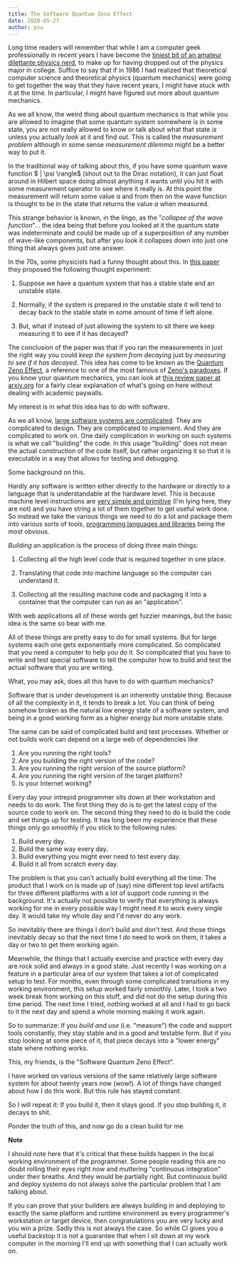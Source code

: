 ```yaml
---
title: The Software Quantum Zeno Effect
date: 2020-05-27
author: psu
---
```


Long time readers will remember that while I am a computer geek professionally in recent years I have become the <a href="reading-physics.html">tiniest bit of an amateur dilettante physics nerd</a>, to make up for having dropped out of the physics major in college. Suffice to say that if in 1986 I had realized that theoretical computer science and theoretical physics (quantum mechanics) were going to get together the way that they have recent years, I might have stuck with it at the time. In particular, I might have figured out more about quantum mechanics.

As we all know, the weird thing about quantum mechanics is that while you are allowed to imagine that some quantum system somewhere is in some state, you are not really allowed to know or talk about what that state *is* unless you actually *look* at it and find out. This is called the *measurement problem* although in some sense *measurement dilemma* might be a better way to put it.

In the traditional way of talking about this, if you have some quantum wave function $ | \psi \rangle$ (shout out to the Dirac notation), it can just float around in Hilbert space doing almost anything it wants until you hit it with some measurement operator to see where it really is. At this point the measurement will return some value $a$ and from then on the wave function is thought to be in the state that returns the value $a$ when measured.

This strange behavior is known, in the lingo, as the "*collapse of the wave function*"... the idea being that before you looked at it the quantum state was indeterminate and could be made up of a superposition of any number of wave-like components, but after you look it collapses down into just one thing that always gives just one answer.

In the 70s, some physicists had a funny thought about this. In <a href="https://doi.org/10.1063%2F1.523304">this paper</a> they proposed the following thought experiment:

1. Suppose we have a quantum system that has a stable state and an unstable state.
 
1. Normally, if the system is prepared in the unstable state it will tend to decay back to the stable state in some amount of time if left alone.

1. But, what if instead of just allowing the system to sit there we keep measuring it to see if it has decayed?

The conclusion of the paper was that if you ran the measurements in just the right way you could *keep the system from decaying* just by *measuring to see if it has decayed*. This idea has come to be known as the <a href="https://en.wikipedia.org/wiki/Quantum_Zeno_effect">Quantum Zeno Effect</a>, a reference to one of the most famous of <a href="https://en.wikipedia.org/wiki/Zeno%27s_paradoxes">Zeno's paradoxes</a>. If you know your quantum mechanics, you can look at <a href="https://arxiv.org/abs/quant-ph/0612187v1">this review paper at arxiv.org</a> for a fairly clear explanation of what's going on here without dealing with academic paywalls.

My interest is in what this idea has to do with software.

As we all know, <a href="/the-inscrutable-tubes.html">large software systems are complicated</a>. They are complicated to design. They are complicated to implement. And they are complicated to work on. One daily complication in working on such systems is what we call "building" the code. In this usage "building" does not mean the actual construction of the code itself, but rather organizing it so that it is executable in a way that allows for testing and debugging.

Some background on this.

Hardly any software is written either directly to the hardware or directly to a language that is understandable at the hardware level. This is because machine level instructions are <a href="/what-computers-do.html">very simple and primitive</a> (I'm lying here, they are not) and you have string a lot of them together to get useful work done. So instead we take the various things we need to do a lot and package them into various sorts of tools, <a href="/what-programming-languages-say.html">programming languages and libraries</a> being the most obvious.

*Building* an application is the process of doing three main things:

1. Collecting all the high level code that is required together in one place.

2. Translating that code into machine language so the computer can understand it.

3. Collecting all the resulting machine code and packaging it into a container that the computer can run as an "application".

With web applications all of these words get fuzzier meanings, but the basic idea is the same so bear with me.

All of these things are pretty easy to do for small systems. But for large systems each one gets exponentially more complicated. So complicated that you need a computer to help you do it. So complicated that you have to write and test special software to tell the computer how to build and test the actual software that you are writing. 

What, you may ask, does all this have to do with quantum mechanics?

Software that is under development is an inherently unstable thing. Because of all the complexity in it, it tends to break a lot. You can think of being somehow broken as the natural low energy state of a software system, and being in a good working form as a higher energy but more unstable state.

The same can be said of complicated build and test processes. Whether or not builds work can depend on a large web of dependencies like

1. Are you running the right tools?
2. Are you building the right version of the code?
2. Are you running the right version of the source platform?
3. Are you running the right version of the target platform?
4. Is your Internet working?

Every day your intrepid programmer sits down at their workstation and needs to do work. The first thing they do is to get the latest copy of the source code to work on. The second thing they need to do is build the code and set things up for testing. It has long been my experience that these things only go smoothly if you stick to the following rules:

1. Build every day.
2. Build the same way every day.
2. Build everything you might ever need to test every day.
4. Build it all from scratch every day.

The problem is that you can't actually build everything all the time. The product that I work on is made up of (say) nine different top level artifacts for three different platforms with a lot of support code running in the background. It's actually not possible to verify that everything is always working for me in every possible way I might need it to work every single day. It would take my whole day and I'd never do any work.

So inevitably there are things I don't build and don't test. And those things inevitably decay so that the next time I *do* need to work on them, it takes a day or two to get them working again.

Meanwhile, the things that I actually exercise and practice with every day are rock solid and always in a good state. Just recently I was working on a feature in a particular area of our system that takes a lot of complicated setup to test. For months, even through some complicated transitions in my working environment, this setup worked fairly smoothly. Later, I took a two week break from working on this stuff, and did not do the setup during this time period. The next time I tried, nothing worked at all and I had to go back to it the next day and spend a whole morning making it work again.

So to summarize: If you *build and use* (i.e. "measure") the code and support tools constantly, they stay stable and in a good and testable form. But if you stop looking at some piece of it, that piece decays into a "lower energy" state where nothing works.

This, my friends, is the "Software Quantum Zeno Effect".

I have worked on various versions of the same relatively large software system for about twenty years now (wow!). A lot of things have changed about how I do this work. But this rule has stayed constant.

So I will repeat it: If you build it, then it stays good. If you stop building it, it decays to shit.

Ponder the truth of this, and now go do a clean build for me.

**Note**

I should note here that it's critical that these builds happen in the local working environment of the programmer. Some people reading this are no doubt rolling their eyes right now and muttering "continuous integration" under their breaths. And they would be partially right. But continuous build and deploy systems do not always solve the particular problem that I am talking about. 

If you can prove that your builders are always building in and deploying to exactly the same platform and runtime environment as every programmer's workstation or target device, then congratulations you are very lucky and you win a prize. Sadly this is not always the case. So while CI gives you a useful backstop it is not a guarantee that when I sit down at my work computer in the morning I'll end up with something that I can actually work on.
